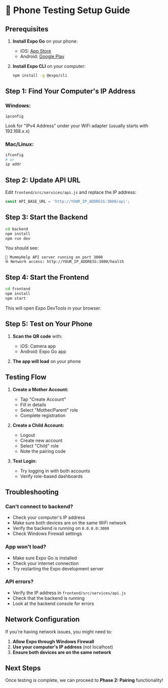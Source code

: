 # 📱 Phone Testing Setup Guide

## Prerequisites

1. **Install Expo Go** on your phone:
   - iOS: [App Store](https://apps.apple.com/app/expo-go/id982107779)
   - Android: [Google Play](https://play.google.com/store/apps/details?id=host.exp.exponent)

2. **Install Expo CLI** on your computer:
   ```bash
   npm install -g @expo/cli
   ```

## Step 1: Find Your Computer's IP Address

### Windows:
```bash
ipconfig
```
Look for "IPv4 Address" under your WiFi adapter (usually starts with 192.168.x.x)

### Mac/Linux:
```bash
ifconfig
# or
ip addr
```

## Step 2: Update API URL

Edit `frontend/src/services/api.js` and replace the IP address:
```javascript
const API_BASE_URL = 'http://YOUR_IP_ADDRESS:3000/api';
```

## Step 3: Start the Backend

```bash
cd backend
npm install
npm run dev
```

You should see:
```
🚀 MummyHelp API server running on port 3000
🌐 Network access: http://YOUR_IP_ADDRESS:3000/health
```

## Step 4: Start the Frontend

```bash
cd frontend
npm install
npm start
```

This will open Expo DevTools in your browser.

## Step 5: Test on Your Phone

1. **Scan the QR code** with:
   - iOS: Camera app
   - Android: Expo Go app

2. **The app will load** on your phone

## Testing Flow

1. **Create a Mother Account:**
   - Tap "Create Account"
   - Fill in details
   - Select "Mother/Parent" role
   - Complete registration

2. **Create a Child Account:**
   - Logout
   - Create new account
   - Select "Child" role
   - Note the pairing code

3. **Test Login:**
   - Try logging in with both accounts
   - Verify role-based dashboards

## Troubleshooting

### Can't connect to backend?
- Check your computer's IP address
- Make sure both devices are on the same WiFi network
- Verify the backend is running on `0.0.0.0:3000`
- Check Windows Firewall settings

### App won't load?
- Make sure Expo Go is installed
- Check your internet connection
- Try restarting the Expo development server

### API errors?
- Verify the IP address in `frontend/src/services/api.js`
- Check that the backend is running
- Look at the backend console for errors

## Network Configuration

If you're having network issues, you might need to:

1. **Allow Expo through Windows Firewall**
2. **Use your computer's IP address** (not localhost)
3. **Ensure both devices are on the same network**

## Next Steps

Once testing is complete, we can proceed to **Phase 2: Pairing** functionality! 